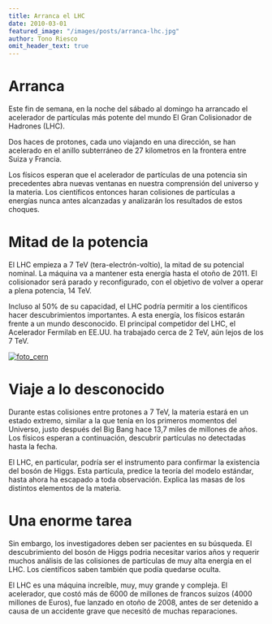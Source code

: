 ```yaml
---
title: Arranca el LHC
date: 2010-03-01
featured_image: "/images/posts/arranca-lhc.jpg"
author: Tono Riesco
omit_header_text: true
---
```


# Arranca

Este fin de semana, en la noche del sábado al domingo ha arrancado el acelerador de partículas más potente del mundo El Gran Colisionador de Hadrones (LHC).

Dos haces de protones, cada uno viajando en una dirección, se han acelerado en el anillo subterráneo de 27 kilometros en la frontera entre Suiza y Francia.

Los físicos esperan que el acelerador de partículas de una potencia sin precedentes abra nuevas ventanas en nuestra comprensión del universo y la materia. Los científicos entonces haran colisiones de partículas a energías nunca antes alcanzadas y analizarán los resultados de estos choques.

# Mitad de la potencia

El LHC empieza a 7 TeV (tera-electrón-voltio), la mitad de su potencial nominal. La máquina va a mantener esta energía hasta el otoño de 2011. El colisionador será parado y reconfigurado, con el objetivo de volver a operar a plena potencia, 14 TeV.

Incluso al 50% de su capacidad, el LHC podría permitir a los científicos hacer descubrimientos importantes. A esta energía, los físicos estarán  frente a un mundo desconocido. El principal competidor del LHC, el Acelerador Fermilab en EE.UU. ha trabajado cerca de 2 TeV, aún lejos de los 7 TeV.

[![](images/foto_cern.jpg "foto_cern")](http://tonoriesco.files.wordpress.com/2010/03/foto_cern.jpg)

# Viaje a lo desconocido

Durante estas colisiones entre protones a 7 TeV, la materia estará en un estado extremo, similar a la que tenía en los primeros momentos del Universo, justo después del Big Bang hace 13,7 miles de millones de años. Los físicos esperan a continuación, descubrir partículas no detectadas hasta la fecha.

El LHC, en particular, podría ser el instrumento para confirmar la existencia del bosón de Higgs. Esta partícula, predice la teoría del modelo estándar, hasta ahora ha escapado a toda observación. Explica las masas de los distintos elementos de la materia.

# Una enorme tarea

Sin embargo, los investigadores deben ser pacientes en su búsqueda. El descubrimiento del bosón de Higgs podria necesitar varios años y requerir muchos análisis de las colisiones de partículas de muy alta energía en el LHC. Los científicos saben también que podía quedarse oculta.

El LHC es una máquina increíble, muy, muy grande y compleja. El acelerador, que costó más de 6000 de millones de francos suizos (4000 millones de Euros), fue lanzado en otoño de 2008, antes de ser detenido a causa de un accidente grave que necesitó de muchas reparaciones.
